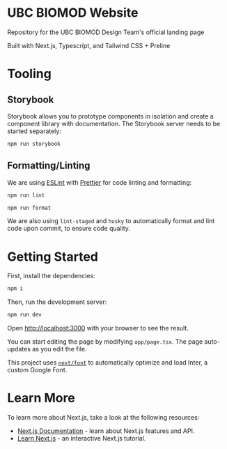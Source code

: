 # UBC BIOMOD Website
Repository for the UBC BIOMOD Design Team's official landing page

Built with Next.js, Typescript, and Tailwind CSS + Preline

# Tooling

## Storybook
Storybook allows you to prototype components in isolation and create a component library with documentation. The Storybook server needs to be started separately:

```bash
npm run storybook
```

## Formatting/Linting
We are using [ESLint](https://eslint.org/) with [Prettier](https://prettier.io/) for code linting and formatting:

```bash
npm run lint

npm run format
```

We are also using `lint-staged` and `husky` to automatically format and lint code upon commit, to ensure code quality.

# Getting Started
First, install the dependencies:
```bash
npm i
```

Then, run the development server:

```bash
npm run dev
```

Open [http://localhost:3000](http://localhost:3000) with your browser to see the result.

You can start editing the page by modifying `app/page.tsx`. The page auto-updates as you edit the file.

This project uses [`next/font`](https://nextjs.org/docs/basic-features/font-optimization) to automatically optimize and load Inter, a custom Google Font.

# Learn More

To learn more about Next.js, take a look at the following resources:

- [Next.js Documentation](https://nextjs.org/docs) - learn about Next.js features and API.
- [Learn Next.js](https://nextjs.org/learn) - an interactive Next.js tutorial.